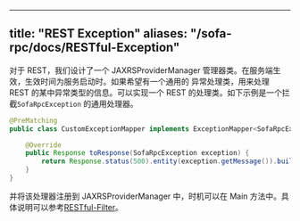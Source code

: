 
---

title: "REST Exception"
aliases: "/sofa-rpc/docs/RESTful-Exception"
---

对于 REST，我们设计了一个 JAXRSProviderManager 管理器类。在服务端生效，生效时间为服务启动时。如果希望有一个通用的
异常处理类，用来处理 REST 的某中异常类型的信息。可以实现一个 REST 的处理类。如下示例是一个拦截`SofaRpcException` 的通用处理器。

```java
@PreMatching
public class CustomExceptionMapper implements ExceptionMapper<SofaRpcException> {

    @Override
    public Response toResponse(SofaRpcException exception) {
        return Response.status(500).entity(exception.getMessage()).build();
    }
}

```

并将该处理器注册到 JAXRSProviderManager 中，时机可以在 Main 方法中。具体说明可以参考[RESTful-Filter](../restful-filter)。
